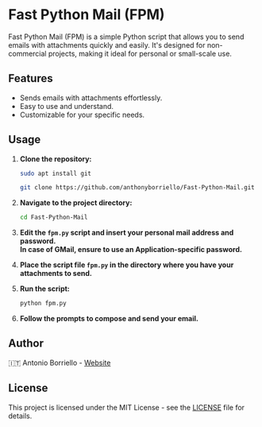 # Fast Python Mail (FPM)

Fast Python Mail (FPM) is a simple Python script that allows you to send emails with attachments quickly and easily. It's designed for non-commercial projects, making it ideal for personal or small-scale use.

## Features

- Sends emails with attachments effortlessly.
- Easy to use and understand.
- Customizable for your specific needs.

## Usage

1. **Clone the repository:**
    ```bash
    sudo apt install git
    ```
    ```bash
    git clone https://github.com/anthonyborriello/Fast-Python-Mail.git
    ```

3. **Navigate to the project directory:**
    ```bash
    cd Fast-Python-Mail
    ```

4. **Edit the `fpm.py` script and insert your personal mail address and password.<br>
In case of GMail, ensure to use an Application-specific password.**

5. **Place the script file `fpm.py` in the directory where you have your attachments to send.**

6. **Run the script:**
    ```bash
    python fpm.py
    ```

7. **Follow the prompts to compose and send your email.**

## Author

🇮🇹   Antonio Borriello - [Website](https://antonioborriello.wordpress.com)

## License

This project is licensed under the MIT License - see the [LICENSE](LICENSE) file for details.
